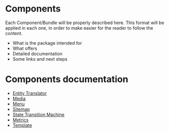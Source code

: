 # Components

Each Component/Bundle will be properly described here. This format will be 
applied in each one, in order to make easier for the reader to follow the 
content.

* What is the package intended for
* What offers
* Detailed documentation
* Some links and next steps

# Components documentation

* [Entity Translator](entity-translator.md)
* [Media](media.md)
* [Menu](menu.md)
* [Sitemap](sitemap.md)
* [State Transition Machine](state-transition-machine.md)
* [Metrics](metrics.md)
* [Template](template.md)